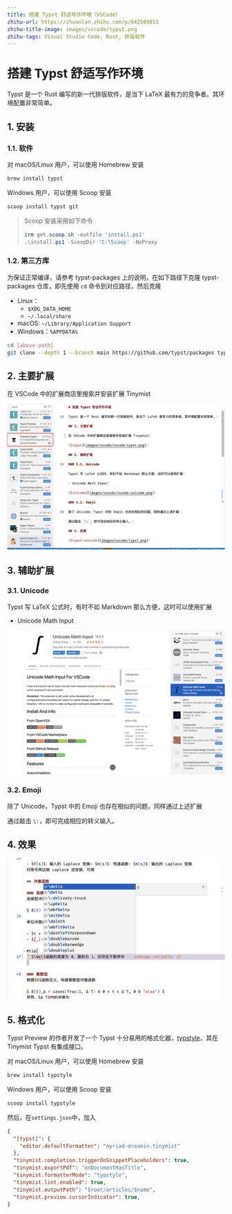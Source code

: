 ```yaml
---
title: 搭建 Typst 舒适写作环境（VSCode）
zhihu-url: https://zhuanlan.zhihu.com/p/642509853
zhihu-title-image: images/vscode/typst.png
zhihu-tags: Visual Studio Code, Rust, 排版软件
---
```


# 搭建 Typst 舒适写作环境

Typst 是一个 Rust 编写的新一代排版软件，是当下 LaTeX 最有力的竞争者。其环境配置非常简单。

## 1. 安装

### 1.1. 软件

对 macOS/Linux 用户，可以使用 Homebrew 安装

```sh
brew install typst
```

Windows 用户，可以使用 Scoop 安装

```sh
scoop install typst git
```

> Scoop 安装采用如下命令
>
> ```powershell
> irm get.scoop.sh -outfile 'install.ps1'
> .\install.ps1 -ScoopDir 'C:\Scoop' -NoProxy
> ```

### 1.2. 第三方库

为保证正常编译，请参考 typst-packages 上的说明，在如下路径下克隆 typst-packages 仓库，即先使用 `cd` 命令到对应路径，然后克隆

- Linux：
  - `$XDG_DATA_HOME`
  - `~/.local/share`
- macOS: `~/Library/Application Support`
- Windows：`%APPDATA%`

```sh
cd [above-path]
git clone --depth 1 --branch main https://github.com/typst/packages typst
```

## 2. 主要扩展

在 VSCode 中的扩展商店里搜索并安装扩展 Tinymist

![typst](images/vscode/vscode-typst.png)

## 3. 辅助扩展

### 3.1. Unicode

Typst 写 LaTeX 公式时，有时不如 Markdown 那么方便，这时可以使用扩展

- Unicode Math Input

![unicode](images/vscode/vscode-unicode.png)

### 3.2. Emoji

除了 Unicode，Typst 中的 Emoji 也存在相似的问题，同样通过上述扩展

通过敲击 `\:`，即可完成相应的转义输入。

## 4. 效果

![typst-unicode](images/vscode/typst.png)

## 5. 格式化

Typst Preview 的作者开发了一个 Typst 十分易用的格式化器，[typstyle](https://github.com/Enter-tainer/typstyle)，其在 Tinymist Typst 有集成接口。

对 macOS/Linux 用户，可以使用 Homebrew 安装

```sh
brew install typstyle
```

Windows 用户，可以使用 Scoop 安装

```sh
scoop install typstyle
```

然后，在`settings.json`中，加入

```json
{
  "[typst]": {
    "editor.defaultFormatter": "myriad-dreamin.tinymist"
  },
  "tinymist.completion.triggerOnSnippetPlaceholders": true,
  "tinymist.exportPdf": "onDocumentHasTitle",
  "tinymist.formatterMode": "typstyle",
  "tinymist.lint.enabled": true,
  "tinymist.outputPath": "$root/articles/$name",
  "tinymist.preview.cursorIndicator": true,
}
```
